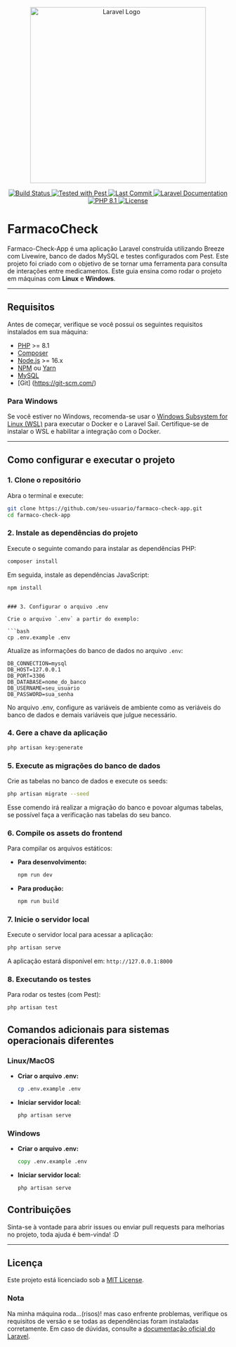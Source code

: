 <p align="center"><a href="https://laravel.com" target="_blank"><img src="https://raw.githubusercontent.com/laravel/art/master/logo-lockup/5%20SVG/2%20CMYK/1%20Full%20Color/laravel-logolockup-cmyk-red.svg" width="400" alt="Laravel Logo"></a></p>

<p align="center">
  <a href="https://github.com/silviosmsantos/FarmacoCheck/actions">
    <img src="https://github.com/laravel/framework/workflows/tests/badge.svg" alt="Build Status">
  </a>
  <a href="https://pestphp.com">
    <img src="https://img.shields.io/badge/Tested_with-Pest-7b42bc" alt="Tested with Pest">
  </a>
  <a href="https://github.com/silviosmsantos/FarmacoCheck/commits/main">
    <img src="https://img.shields.io/github/last-commit/silviosmsantos/FarmacoCheck" alt="Last Commit">
  </a>
  <a href="https://laravel.com/docs/11.x">
    <img src="https://img.shields.io/badge/Laravel-Documentation-orange" alt="Laravel Documentation">
  </a>
  <a href="https://www.php.net/">
    <img src="https://img.shields.io/badge/PHP-8.1-blue" alt="PHP 8.1">
  </a>
  <a href="https://packagist.org/packages/laravel/framework">
    <img src="https://img.shields.io/badge/License-MIT-green" alt="License">
  </a>
</p>



# FarmacoCheck

Farmaco-Check-App é uma aplicação Laravel construída utilizando Breeze com Livewire, banco de dados MySQL e testes configurados com Pest. Este projeto foi criado com o objetivo de se tornar uma ferramenta para consulta de interações entre medicamentos.
Este guia ensina como rodar o projeto em máquinas com **Linux** e **Windows**.

---

## Requisitos

Antes de começar, verifique se você possui os seguintes requisitos instalados em sua máquina:

- [PHP](https://www.php.net/downloads) >= 8.1
- [Composer](https://getcomposer.org/)
- [Node.js](https://nodejs.org/) >= 16.x
- [NPM](https://www.npmjs.com/) ou [Yarn](https://yarnpkg.com/)
- [MySQL](https://dev.mysql.com/downloads/)
- [Git] (https://git-scm.com/)

### Para Windows

Se você estiver no Windows, recomenda-se usar o [Windows Subsystem for Linux (WSL)](https://learn.microsoft.com/en-us/windows/wsl/) para executar o Docker e o Laravel Sail. Certifique-se de instalar o WSL e habilitar a integração com o Docker.

---


## Como configurar e executar o projeto

### 1. Clone o repositório

Abra o terminal e execute:

```bash
git clone https://github.com/seu-usuario/farmaco-check-app.git
cd farmaco-check-app
```

### 2. Instale as dependências do projeto

Execute o seguinte comando para instalar as dependências PHP:

```bash
composer install
```

Em seguida, instale as dependências JavaScript:

```bash
npm install
```
```

### 3. Configurar o arquivo .env

Crie o arquivo `.env` a partir do exemplo:

```bash
cp .env.example .env
```

Atualize as informações do banco de dados no arquivo `.env`:

```
DB_CONNECTION=mysql
DB_HOST=127.0.0.1
DB_PORT=3306
DB_DATABASE=nome_do_banco
DB_USERNAME=seu_usuario
DB_PASSWORD=sua_senha
```

No arquivo .env, configure as variáveis de ambiente como as veriáveis do banco de dados e demais variáveis que julgue necessário.

### 4. Gere a chave da aplicação

```bash
php artisan key:generate
```

### 5. Execute as migrações do banco de dados

Crie as tabelas no banco de dados e execute os seeds:

```bash
php artisan migrate --seed
```

Esse comendo irá realizar a migração do banco e povoar algumas tabelas, se possível faça a verificação nas tabelas do seu banco.

### 6. Compile os assets do frontend

Para compilar os arquivos estáticos:

- **Para desenvolvimento:**
  ```bash
  npm run dev
  ```
- **Para produção:**
  ```bash
  npm run build
  ```

### 7. Inicie o servidor local

Execute o servidor local para acessar a aplicação:

```bash
php artisan serve
```

A aplicação estará disponível em: `http://127.0.0.1:8000`

### 8. Executando os testes

Para rodar os testes (com Pest):

```bash
php artisan test
```

## Comandos adicionais para sistemas operacionais diferentes

### Linux/MacOS
- **Criar o arquivo .env:**
  ```bash
  cp .env.example .env
  ```
- **Iniciar servidor local:**
  ```bash
  php artisan serve
  ```

### Windows
- **Criar o arquivo .env:**
  ```cmd
  copy .env.example .env
  ```
- **Iniciar servidor local:**
  ```cmd
  php artisan serve
  ```

## Contribuições

Sinta-se à vontade para abrir issues ou enviar pull requests para melhorias no projeto, toda ajuda é bem-vinda! :D

---

## Licença

Este projeto está licenciado sob a [MIT License](LICENSE).

### Nota
Na minha máquina roda...(risos)! mas caso enfrente problemas, verifique os requisitos de versão e se todas as dependências foram instaladas corretamente. Em caso de dúvidas, consulte a [documentação oficial do Laravel](https://laravel.com/docs).
